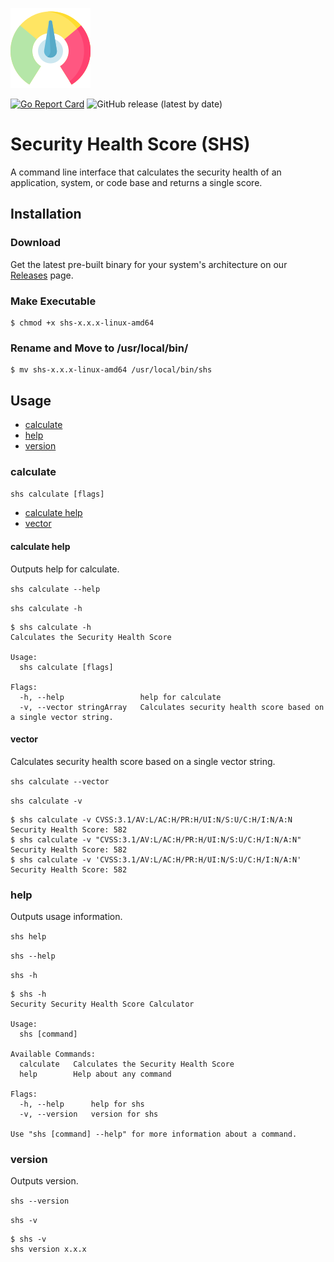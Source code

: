 ![](img/shs128x128.png)

[![Go Report Card](https://goreportcard.com/badge/github.com/devops-kung-fu/shs)](https://goreportcard.com/report/github.com/devops-kung-fu/shs)  ![GitHub release (latest by date)](https://img.shields.io/github/v/release/devops-kung-fu/shs)


# Security Health Score (SHS)

A command line interface that calculates the security health of an application, system, or code base and returns a single score.

## Installation

### Download

Get the latest pre-built binary for your system's architecture on our [Releases](https://github.com/devops-kung-fu/shs/releases) page.

### Make Executable

```shell
$ chmod +x shs-x.x.x-linux-amd64
```

### Rename and Move to /usr/local/bin/

```shell
$ mv shs-x.x.x-linux-amd64 /usr/local/bin/shs
```

## Usage

- [calculate](#calculate)
- [help](#help)
- [version](#version)

### calculate

`shs calculate [flags]`

- [calculate help](#calculate-help)
- [vector](#vector)

#### calculate help

Outputs help for calculate.

`shs calculate --help`

`shs calculate -h`

```shell
$ shs calculate -h  
Calculates the Security Health Score

Usage:
  shs calculate [flags]

Flags:
  -h, --help                 help for calculate
  -v, --vector stringArray   Calculates security health score based on a single vector string.
```

#### vector

Calculates security health score based on a single vector string.

`shs calculate --vector`

`shs calculate -v`

```shell
$ shs calculate -v CVSS:3.1/AV:L/AC:H/PR:H/UI:N/S:U/C:H/I:N/A:N
Security Health Score: 582
$ shs calculate -v "CVSS:3.1/AV:L/AC:H/PR:H/UI:N/S:U/C:H/I:N/A:N"
Security Health Score: 582
$ shs calculate -v 'CVSS:3.1/AV:L/AC:H/PR:H/UI:N/S:U/C:H/I:N/A:N'
Security Health Score: 582
```

### help

Outputs usage information.

`shs help`

`shs --help`

`shs -h`

```shell
$ shs -h
Security Security Health Score Calculator

Usage:
  shs [command]

Available Commands:
  calculate   Calculates the Security Health Score
  help        Help about any command

Flags:
  -h, --help      help for shs
  -v, --version   version for shs

Use "shs [command] --help" for more information about a command.
```

### version

Outputs version.

`shs --version`

`shs -v`

```shell
$ shs -v
shs version x.x.x
```